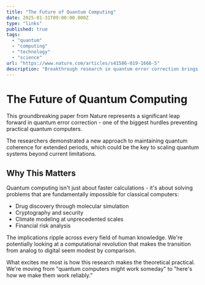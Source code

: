 ```yaml
---
title: "The Future of Quantum Computing"
date: 2025-01-31T09:00:00.000Z
type: "links"
published: true
tags:
  - "quantum"
  - "computing"
  - "technology"
  - "science"
url: "https://www.nature.com/articles/s41586-019-1666-5"
description: "Breakthrough research in quantum error correction brings us closer to practical quantum computers."
---
```


# The Future of Quantum Computing

This groundbreaking paper from Nature represents a significant leap forward in quantum error correction - one of the biggest hurdles preventing practical quantum computers.

The researchers demonstrated a new approach to maintaining quantum coherence for extended periods, which could be the key to scaling quantum systems beyond current limitations.

## Why This Matters

Quantum computing isn't just about faster calculations - it's about solving problems that are fundamentally impossible for classical computers:

- Drug discovery through molecular simulation
- Cryptography and security
- Climate modeling at unprecedented scales
- Financial risk analysis

The implications ripple across every field of human knowledge. We're potentially looking at a computational revolution that makes the transition from analog to digital seem modest by comparison.

What excites me most is how this research makes the theoretical practical. We're moving from "quantum computers might work someday" to "here's how we make them work reliably."